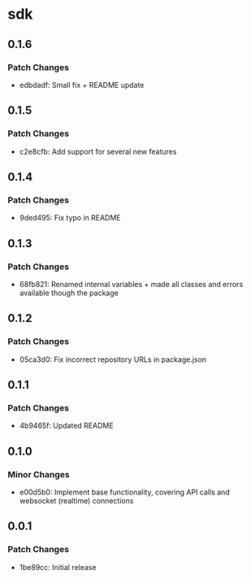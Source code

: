 # sdk

## 0.1.6

### Patch Changes

- edbdadf: Small fix + README update

## 0.1.5

### Patch Changes

- c2e8cfb: Add support for several new features

## 0.1.4

### Patch Changes

- 9ded495: Fix typo in README

## 0.1.3

### Patch Changes

- 68fb821: Renamed internal variables + made all classes and errors available though the package

## 0.1.2

### Patch Changes

- 05ca3d0: Fix incorrect repository URLs in package.json

## 0.1.1

### Patch Changes

- 4b9465f: Updated README

## 0.1.0

### Minor Changes

- e00d5b0: Implement base functionality, covering API calls and websocket (realtime) connections

## 0.0.1

### Patch Changes

- 1be89cc: Initial release
